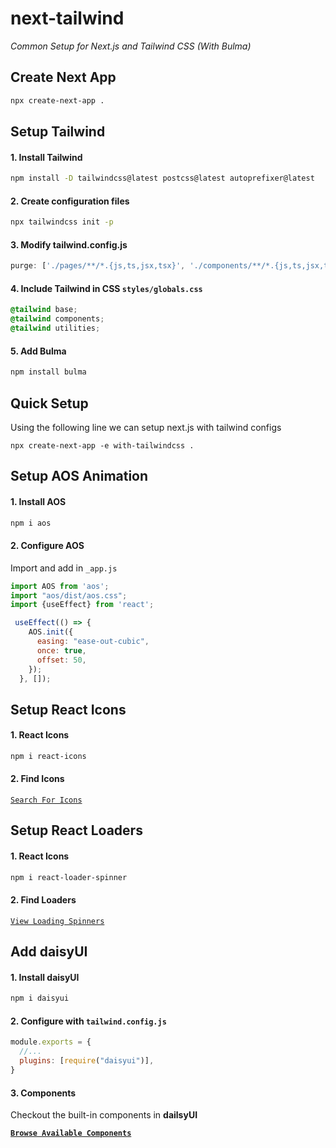 # next-tailwind
_Common Setup for Next.js and Tailwind CSS (With Bulma)_

## Create Next App
```sh
npx create-next-app .
```

## Setup Tailwind
#### 1. Install Tailwind
```sh
npm install -D tailwindcss@latest postcss@latest autoprefixer@latest
```
#### 2. Create configuration files
```sh
npx tailwindcss init -p
```
#### 3. Modify tailwind.config.js
```js
purge: ['./pages/**/*.{js,ts,jsx,tsx}', './components/**/*.{js,ts,jsx,tsx}'],
```
#### 4. Include Tailwind in CSS `styles/globals.css`
```css
@tailwind base;
@tailwind components;
@tailwind utilities;

```
#### 5. Add Bulma
```sh
npm install bulma

```

## Quick Setup
Using the following line we can setup next.js with tailwind configs
```
npx create-next-app -e with-tailwindcss .

```


## Setup AOS Animation
#### 1. Install AOS
```sh
npm i aos
```
#### 2. Configure AOS
Import and add in `_app.js`
```js
import AOS from 'aos';
import "aos/dist/aos.css";
import {useEffect} from 'react';

 useEffect(() => {
    AOS.init({
      easing: "ease-out-cubic",
      once: true,
      offset: 50,
    });
  }, []);
```


## Setup React Icons
#### 1. React Icons

```sh
npm i react-icons
```
#### 2. Find Icons

[`Search For Icons`](https://react-icons.github.io/react-icons)

## Setup React Loaders
#### 1. React Icons

```sh
npm i react-loader-spinner
```
#### 2. Find Loaders

[`View Loading Spinners`](https://mhnpd.github.io/react-loader-spinner/docs/category/components)



## Add daisyUI
#### 1. Install daisyUI
```sh
npm i daisyui
```
#### 2. Configure with `tailwind.config.js`
```js
module.exports = {
  //...
  plugins: [require("daisyui")],
}
```
#### 3. Components
Checkout the built-in components in **dailsyUI**

**[`Browse Available Components`](https://react-icons.github.io/react-icons)**



